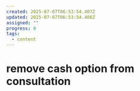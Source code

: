 ```yaml
---
created: 2025-07-07T06:53:54.407Z
updated: 2025-07-07T06:53:54.406Z
assigned: ""
progress: 0
tags:
  - content
---
```


# remove cash option from consultation
